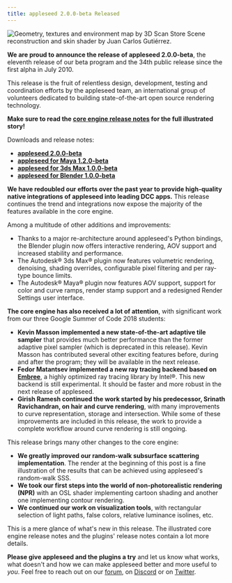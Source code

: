 ```yaml
---
title: appleseed 2.0.0-beta Released
---
```


![Geometry, textures and environment map by [3D Scan Store](https://www.3dscanstore.com/index.php?route=information/information&information_id=16)<br>Scene reconstruction and skin shader by Juan Carlos Gutiérrez.](https://user-images.githubusercontent.com/321290/47671428-c7a46680-dbaf-11e8-97b2-79afeb54992d.png)

**We are proud to announce the release of appleseed 2.0.0-beta**, the eleventh release of our beta program and the 34th public release since the first alpha in July 2010.

This release is the fruit of relentless design, development, testing and coordination efforts by the appleseed team, an international group of volunteers dedicated to building state-of-the-art open source rendering technology.

**Make sure to read the [core engine release notes](https://github.com/appleseedhq/appleseed/releases/tag/2.0.0-beta) for the full illustrated story!**

Downloads and release notes:

- **[appleseed 2.0.0-beta](https://github.com/appleseedhq/appleseed/releases/tag/2.0.0-beta)**
- **[appleseed for Maya 1.2.0-beta](https://github.com/appleseedhq/appleseed-maya/releases/tag/1.2.0-beta)**
- **[appleseed for 3ds Max 1.0.0-beta](https://github.com/appleseedhq/appleseed-max/releases/tag/1.0.0-beta)**
- **[appleseed for Blender 1.0.0-beta](https://github.com/appleseedhq/blenderseed/releases/tag/1.0.0-beta)**

**We have redoubled our efforts over the past year to provide high-quality native integrations of appleseed into leading DCC apps.** This release continues the trend and integrations now expose the majority of the features available in the core engine.

Among a multitude of other additions and improvements:
- Thanks to a major re-architecture around appleseed's Python bindings, the Blender plugin now offers interactive rendering, AOV support and increased stability and performance.
- The Autodesk® 3ds Max® plugin now features volumetric rendering, denoising, shading overrides, configurable pixel filtering and per ray-type bounce limits.
- The Autodesk® Maya® plugin now features AOV support, support for color and curve ramps, render stamp support and a redesigned Render Settings user interface.

**The core engine has also received a lot of attention**, with significant work from our three Google Summer of Code 2018 students:
- **Kevin Masson implemented a new state-of-the-art adaptive tile sampler** that provides much better performance than the former adaptive pixel sampler (which is deprecated in this release). Kevin Masson has contributed several other exciting features before, during and after the program; they will be available in the next release.
- **Fedor Matantsev implemented a new ray tracing backend based on [Embree](https://embree.github.io/)**, a highly optimized ray tracing library by Intel®. This new backend is still experimental. It should be faster and more robust in the next release of appleseed.
- **Girish Ramesh continued the work started by his predecessor, Srinath Ravichandran, on hair and curve rendering**, with many improvements to curve representation, storage and intersection. While some of these improvements are included in this release, the work to provide a complete workflow around curve rendering is still ongoing.

This release brings many other changes to the core engine:
- **We greatly improved our random-walk subsurface scattering implementation**. The render at the beginning of this post is a fine illustration of the results that can be achieved using appleseed's random-walk SSS.
- **We took our first steps into the world of non-photorealistic rendering (NPR)** with an OSL shader implementing cartoon shading and another one implementing contour rendering.
- **We continued our work on visualization tools**, with rectangular selection of light paths, false colors, relative luminance isolines, etc.

This is a mere glance of what's new in this release. The illustrated core engine release notes and the plugins' release notes contain a lot more details.

**Please give appleseed and the plugins a try** and let us know what works, what doesn't and how we can make appleseed better and more useful to _you_. Feel free to reach out on our [forum](https://forum.appleseedhq.net/), on [Discord](https://discordapp.com/invite/Vcu5A7h) or on [Twitter](https://twitter.com/appleseedhq).
